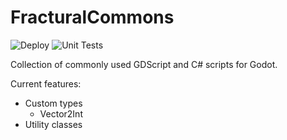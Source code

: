 # FracturalCommons

![Deploy](https://github.com/Fractural/FracturalCommons/actions/workflows/deploy.yml/badge.svg) ![Unit Tests](https://github.com/Fractural/FracturalCommons/actions/workflows/tests.yml/badge.svg)


Collection of commonly used GDScript and C# scripts for Godot.

Current features:
- Custom types
  - Vector2Int
- Utility classes